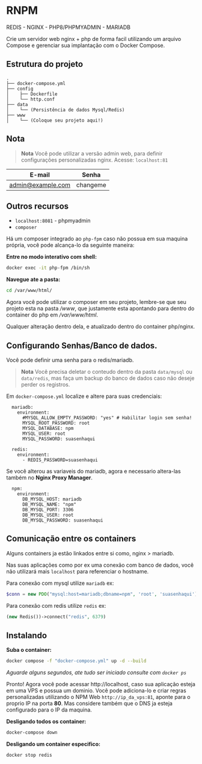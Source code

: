 
# RNPM

REDIS - NGINX - PHP8/PHPMYADMIN - MARIADB


Crie um servidor web nginx + php de forma facil utilizando um arquivo Compose e gerenciar sua implantação com o Docker Compose.




## Estrutura do projeto

```
.
├── docker-compose.yml
├── config
│    ├── Dockerfile
│    └── http.conf
├── data 
│    └── (Persistência de dados Mysql/Redis)
├── www
│    └── (Coloque seu projeto aqui!)

```


## Nota

> **Nota**
> Você pode utilizar a versão admin web, para definir configurações personalizadas nginx. Acesse: `localhost:81`

| E-mail            | Senha             |
| ----------------- | ----------------- |
| admin@example.com | changeme          |


## Outros recursos

- `localhost:8081` - phpmyadmin
- `composer`

Há um composer integrado ao `php-fpm` caso não possua em sua maquina própria, você pode alcança-lo da seguinte maneira:

**Entre no modo interativo com shell:**
```sh
docker exec -it php-fpm /bin/sh
```
**Navegue ate a pasta:**
```sh
cd /var/www/html/
```
Agora você pode utilizar o composer em seu projeto, lembre-se que seu projeto esta na pasta _/www_, que justamente esta apontando para dentro do container do php em _/var/www/html_.

Qualquer alteração dentro dela, e atualizado dentro do container php/nginx.


## Configurando Senhas/Banco de dados.
Você pode definir uma senha para o redis/mariadb.
> **Nota**
> Você precisa deletar o conteudo dentro da pasta `data/mysql` ou `data/redis`, mas faça um backup do banco de dados caso não deseje perder os registros.

Em `docker-compose.yml` localize e altere para suas credenciais:
```
  mariadb:
    environment:
      #MYSQL_ALLOW_EMPTY_PASSWORD: "yes" # Habilitar login sem senha!
      MYSQL_ROOT_PASSWORD: root 
      MYSQL_DATABASE: npm 
      MYSQL_USER: root
      MYSQL_PASSWORD: suasenhaqui

  redis:
    environment:
      - REDIS_PASSWORD=suasenhaqui
```
Se você alterou as variaveis do mariadb, agora e necessario altera-las também no **Nginx Proxy Manager**.
```
  npm:
    environment:
      DB_MYSQL_HOST: mariadb
      DB_MYSQL_NAME: "npm"
      DB_MYSQL_PORT: 3306
      DB_MYSQL_USER: root
      DB_MYSQL_PASSWORD: suasenhaqui
```

## Comunicação entre os containers

Alguns containers ja estão linkados entre si como, nginx > mariadb.

Nas suas aplicações como por ex uma conexão com banco de dados, você não utilizará mais `localhost` para referenciar o hostname.

Para conexão com mysql utilize `mariadb` ex:
```php
$conn = new PDO("mysql:host=mariadb;dbname=npm", 'root', 'suasenhaqui');
```
Para conexão com redis utilize `redis` ex:
```php
(new Redis())->connect("redis", 6379)
```

## Instalando
**Suba o container:**
```bash
docker compose -f "docker-compose.yml" up -d --build
```
_Aguarde alguns segundos, ate tudo ser iniciado consulte com `docker ps`_

Pronto! Agora você pode acessar http://localhost, caso sua aplicação esteja em uma VPS e possua um dominio. Você pode adiciona-lo e criar regras personalizadas utilizando o NPM Web `http://ip_da_vps:81`, aponte para o proprio IP na porta **80**. Mas considere também que o DNS ja esteja configurado para o IP da maquina.

**Desligando todos os container:**
```bash
docker-compose down
```

**Desligando um container especifico:**
```bash
docker stop redis
```
